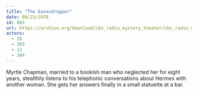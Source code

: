 ```yaml
---
title: "The Eavesdropper"
date: 08/23/1978
id: 883
url: https://archive.org/download/cbs_radio_mystery_theater/cbs_radio_mystery_theater-0851-0900.zip/cbs_radio_mystery_theater-0851-0900%2Fcbsrmt_0883_the_eavesdropper.mp3
actors:
  - 26
  - 303
  - 12
  - 304
---
```

Myrtle Chapman, married to a bookish man who neglected her for eight years, stealthily listens to his telephonic conversations about Hermes with another woman. She gets her answers finally in a small statuette at a bar.